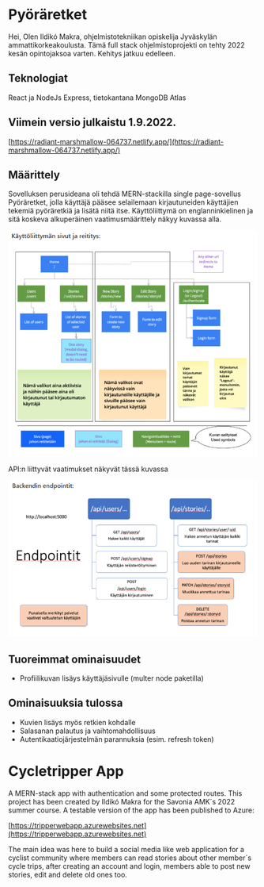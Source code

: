 # Pyöräretket

Hei,
Olen Ildikó Makra, ohjelmistotekniikan opiskelija Jyväskylän ammattikorkeakoulusta. Tämä full stack ohjelmistoprojekti on tehty 2022 kesän opintojaksoa varten. Kehitys jatkuu edelleen. 

## Teknologiat

 React ja NodeJs Express, tietokantana MongoDB Atlas
 
 ## Viimein versio julkaistu 1.9.2022.

   [https://radiant-marshmallow-064737.netlify.app/](https://radiant-marshmallow-064737.netlify.app/)
 
 ## Määrittely
 
Sovelluksen perusideana oli tehdä MERN-stackilla single page-sovellus Pyöräretket, jolla käyttäjä pääsee selailemaan kirjautuneiden käyttäjien tekemiä pyöräretkiä ja lisätä niitä itse. Käyttöliittymä on englanninkielinen ja sitä koskeva alkuperäinen vaatimusmäärittely näkyy kuvassa alla.

![tripperUI.png](https://github.com/IldikoMakra/tripperApp/blob/cab5b8d2ae8ecafc1699e5deda14af92a02519da/tripperUI.png)


API:n liittyvät vaatimukset näkyvät tässä kuvassa

![tripper-api.png](https://github.com/IldikoMakra/tripperApp/blob/a2199ca0ea026f77345d92d1b62b39385c3e4543/tripper-api.png) 


## Tuoreimmat ominaisuudet

* Profiilikuvan lisäys käyttäjäsivulle (multer node paketilla)

## Ominaisuuksia tulossa

* Kuvien lisäys myös retkien kohdalle
* Salasanan palautus ja vaihtomahdollisuus
* Autentikaatiojärjestelmän parannuksia (esim. refresh token)


# Cycletripper App

A MERN-stack app with authentication and some protected routes. This project has been created by Ildikó Makra for the Savonia AMK´s 2022 summer course. A testable version of the app has been published to Azure: 

  [https://tripperwebapp.azurewebsites.net](https://tripperwebapp.azurewebsites.net)

The main idea was here to build a social media like web application for a cyclist community where members can read stories about other member´s cycle trips, after creating an account and login, members able to post new stories, edit and delete old ones too.
